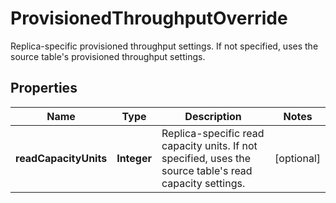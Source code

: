 

# ProvisionedThroughputOverride

Replica-specific provisioned throughput settings. If not specified, uses the source table's provisioned throughput settings.

## Properties

| Name | Type | Description | Notes |
|------------ | ------------- | ------------- | -------------|
|**readCapacityUnits** | **Integer** | Replica-specific read capacity units. If not specified, uses the source table&#39;s read capacity settings. |  [optional] |



